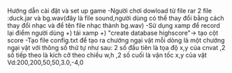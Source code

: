 Hướng dẫn cài đặt và set up game
-Người chơi dowload từ file rar 2 file :duck.jar và bg.wav(đây là file sound,người dùng có thể thay đổi bằng cách thay 
đổi nhạc và để tên file nhạc thành bg.wav)
-Sử dụng xamp để record lại điểm người dùng
+) tải xamp
+) "create database highscore"-> tạo cột score 
-Tạo file config.txt để tạo ra chướng ngại vật mỗi dòng là một chướng ngại vật với thông số thứ tự như sau:
2 số đầu tiên là tọa độ x,y của cnvat ,2 số tiếp theo là kích cỡ theo chiều w,h ,2 số cuối là vận tốc x,y của vật
Vd:200,200,50,50,3.0,-4,0

